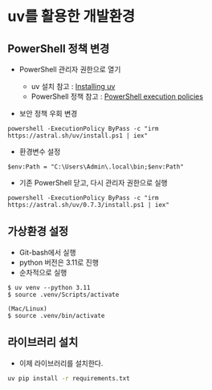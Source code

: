 # uv를 활용한 개발환경

## PowerShell 정책 변경
- PowerShell 관리자 권한으로 열기 
    + uv 설치 참고 : [Installing uv](https://docs.astral.sh/uv/getting-started/installation/)
    + PowerShell 정책 참고 : [PowerShell execution policies](https://learn.microsoft.com/en-us/powershell/module/microsoft.powershell.core/about/about_execution_policies?view=powershell-7.4#powershell-execution-policies)

- 보안 정책 우회 변경
```
powershell -ExecutionPolicy ByPass -c "irm https://astral.sh/uv/install.ps1 | iex"
```

- 환경변수 설정
```
$env:Path = "C:\Users\Admin\.local\bin;$env:Path"
```

- 기존 PowerShell 닫고, 다시 관리자 권한으로 실행
```
powershell -ExecutionPolicy ByPass -c "irm https://astral.sh/uv/0.7.3/install.ps1 | iex"
```

## 가상환경 설정 
- Git-bash에서 실행
- python 버전은 3.11로 진행
- 순차적으로 실행
```
$ uv venv --python 3.11  
$ source .venv/Scripts/activate

(Mac/Linux)
$ source .venv/bin/activate
```

## 라이브러리 설치
- 이제 라이브러리를 설치한다. 
```bash
uv pip install -r requirements.txt
```